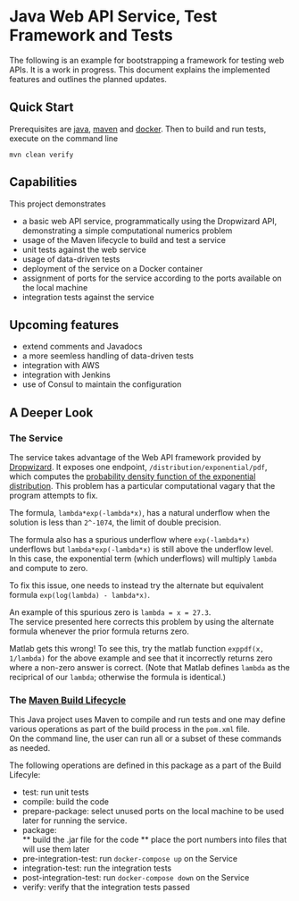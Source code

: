 # Java Web API Service, Test Framework and Tests

The following is an example for bootstrapping a
framework for testing web APIs.  It is a work in 
progress.  This document explains the implemented
features and outlines the planned updates.

## Quick Start

Prerequisites are [java](https://java.com/en/download/), 
[maven](https://maven.apache.org/download.cgi) and 
[docker](https://docs.docker.com/install/).  Then to build
 and run tests, execute on the command line

```mvn clean verify```

## Capabilities

This project demonstrates

* a basic web API service, programmatically using the Dropwizard API, 
demonstrating a simple computational numerics problem
* usage of the Maven lifecycle to build and test a service
* unit tests against the web service
* usage of data-driven tests
* deployment of the service on a Docker container
* assignment of ports for the service according to
the ports available on the local machine
* integration tests against the service

## Upcoming features

* extend comments and Javadocs
* a more seemless handling of data-driven tests
* integration with AWS
* integration with Jenkins
* use of Consul to maintain the configuration

## A Deeper Look

### The Service

The service takes advantage of the Web API framework provided by 
[Dropwizard](http://www.dropwizard.io/1.2.2/docs/).
It exposes one endpoint, ```/distribution/exponential/pdf```, which 
computes the 
[probability density function of the exponential distribution](https://en.wikipedia.org/wiki/Exponential_distribution).
This problem has a particular computational vagary that the program
attempts to fix.  

The formula, ```lambda*exp(-lambda*x)```, has a natural
underflow when the solution is less than ```2^-1074```, the limit of 
double precision.

The formula also has a spurious underflow where ```exp(-lambda*x)``` 
underflows but ```lambda*exp(-lambda*x)``` is still above 
the underflow level.  
In this case, the exponential term (which underflows) 
will multiply ```lambda``` and compute to zero.

To fix this issue, one needs to instead try the alternate but equivalent
formula ```exp(log(lambda) - lambda*x)```.

An example of this spurious zero is ```lambda = x = 27.3```.  
The service presented here
corrects this problem by using the alternate formula whenever the prior
formula returns zero.  

Matlab gets this wrong!  To see this, try the matlab function 
```exppdf(x, 1/lambda)``` for the 
above example and see that it incorrectly returns zero where a non-zero
answer is correct.  (Note that Matlab defines ```lambda``` as the reciprical of
our ```lambda```; otherwise the formula is identical.)

### The [Maven Build Lifecycle](http://maven.apache.org/ref/3.5.0/maven-core/lifecycles.html)

This Java project uses Maven to compile and run tests and one may define
various operations as part of the build process in the ```pom.xml``` file.  
On the command line, the user can run all or a subset of these commands as 
needed.

The following operations are defined in this package as a part of the 
Build Lifecyle:

* test:  run unit tests
* compile:  build the code
* prepare-package:  select unused ports on the local machine to be used
later for running the service.
* package:  
** build the .jar file for the code
** place the port numbers into files that will use them later
* pre-integration-test:  run ```docker-compose up``` on the Service
* integration-test:  run the integration tests
* post-integration-test:  run ```docker-compose down``` on the Service
* verify:  verify that the integration tests passed
